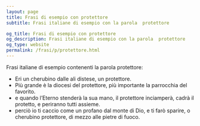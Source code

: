 ```yaml
---
layout: page
title: Frasi di esempio con protettore 
subtitle: Frasi italiane di esempio con la parola  protettore

og_title: Frasi di esempio con protettore 
og_description: Frasi italiane di esempio con la parola  protettore
og_type: website
permalink: /frasi/p/protettore.html
---
```


Frasi italiane di esempio contenenti la parola protettore:


- Eri un cherubino dalle ali distese, un protettore.
- Più grande è la diocesi del protettore, più importante la parrocchia del favorito.
- e quando l’Eterno stenderà la sua mano, il protettore inciamperà, cadrà il protetto, e periranno tutti assieme.
- perciò io ti caccio come un profano dal monte di Dio, e ti farò sparire, o cherubino protettore, di mezzo alle pietre di fuoco.
